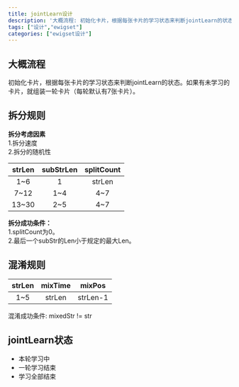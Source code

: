 ```yaml
---
title: jointLearn设计
description: '大概流程: 初始化卡片，根据每张卡片的学习状态来判断jointLearn的状态。如果有未学习的卡片，就组装一轮卡片（每轮默认有7张卡片）。拆分考虑因素: 拆分速度......'
tags: ["设计","ewigset"]
categories: ["ewigset设计"]
---
```


## 大概流程
初始化卡片，根据每张卡片的学习状态来判断jointLearn的状态。如果有未学习的卡片，就组装一轮卡片（每轮默认有7张卡片）。

## 拆分规则
**拆分考虑因素**<br>
1.拆分速度<br>
2.拆分的随机性<br>

| strLen | subStrLen | splitCount |
| :----: | :-------: | :--------: |
|  1~6   |     1     |   strLen   |
|  7~12  |    1~4    |    4~7     |
| 13~30  |    2~5    |    4~7     |

**拆分成功条件：**<br>
1.splitCount为0。<br>
2.最后一个subStr的Len小于规定的最大Len。<br>

## 混淆规则
| strLen | mixTime |  mixPos  |
| :----: | :-----: | :------: |
|  1~5   | strLen  | strLen-1 |

混淆成功条件: mixedStr != str

## jointLearn状态
- 本轮学习中
- 一轮学习结束
- 学习全部结束

